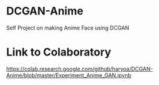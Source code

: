 # DCGAN-Anime
Self Project on making Anime Face using DCGAN

# Link to Colaboratory
https://colab.research.google.com/github/haryoa/DCGAN-Anime/blob/master/Experiment_Anime_GAN.ipynb
